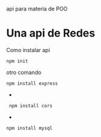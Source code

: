 api para materia de POO

<h1>Una api de Redes</h1>
<p>Como instalar api</p>

    npm init
  otro comando
  
    npm install express
-

     npm install cors
-    

    npm install mysql
